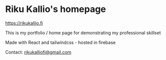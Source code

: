 # Riku Kallio's homepage

https://rikukallio.fi

This is my portfolio / home page for demonstrating my professional skillset

Made with React and tailwindcss - hosted in firebase

Contact: rikukalliofi@gmail.com
